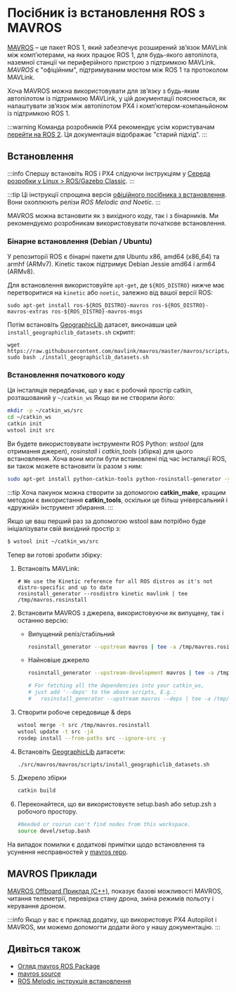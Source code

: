 # Посібник із встановлення ROS з MAVROS

[MAVROS](http://wiki.ros.org/mavros#mavros.2BAC8-Plugins.sys_status) – це пакет ROS 1, який забезпечує розширений зв’язок MAVLink між комп’ютерами, на яких працює ROS 1, для будь-якого автопілота, наземної станції чи периферійного пристрою з підтримкою MAVLink. *MAVROS* є "офіційним", підтримуваним мостом між ROS 1 та протоколом MAVLink.

Хоча MAVROS можна використовувати для зв’язку з будь-яким автопілотом із підтримкою MAVLink, у цій документації пояснюється, як налаштувати зв’язок між автопілотом PX4 і комп’ютером-компаньйоном із підтримкою ROS 1.

:::warning
Команда розробників PX4 рекомендує усім користувачам [перейти на ROS 2](../ros/ros2.md). Ця документація відображає "старий підхід".
:::

## Встановлення

:::info Спершу встановіть ROS і PX4 слідуючи інструкціям у [Середа розробки у Linux > ROS/Gazebo Classic](../dev_setup/dev_env_linux_ubuntu.md#ros-gazebo-classic).
:::

:::tip
Ці інструкції спрощена версія [офіційного посібника з встановлення](https://github.com/mavlink/mavros/tree/master/mavros#installation). Вони охоплюють релізи *ROS Melodic and Noetic*.
:::

MAVROS можна встановити як з вихідного коду, так і з бінарників. Ми рекомендуємо розробникам використовувати початкове встановлення.

### Бінарне встановлення (Debian / Ubuntu)

У репозиторії ROS є бінарні пакети для Ubuntu x86, amd64 (x86\_64) та armhf (ARMv7). Kinetic також підтримує Debian Jessie amd64 і arm64 (ARMv8).

Для встановлення використовуйте `apt-get`, де `${ROS_DISTRO}` нижче має перетворитися на `kinetic` або `noetic`, залежно від вашої версії ROS:

```
sudo apt-get install ros-${ROS_DISTRO}-mavros ros-${ROS_DISTRO}-mavros-extras ros-${ROS_DISTRO}-mavros-msgs
```

Потім встановіть [GeographicLib](https://geographiclib.sourceforge.io/) датасет, виконавши цей `install_geographiclib_datasets.sh` скрипт:

```
wget https://raw.githubusercontent.com/mavlink/mavros/master/mavros/scripts/install_geographiclib_datasets.sh
sudo bash ./install_geographiclib_datasets.sh   
```

### Встановлення початкового коду

Ця інсталяція передбачає, що у вас є робочий простір catkin, розташований у `~/catkin_ws` Якщо ви не створили його:

```sh
mkdir -p ~/catkin_ws/src
cd ~/catkin_ws
catkin init
wstool init src
```

Ви будете використовувати інструменти ROS Python: *wstool* (для отримання джерел), *rosinstall* і *catkin_tools* (збірка) для цього встановлення. Хоча вони могли бути встановлені під час інсталяції ROS, ви також можете встановити їх разом з ним:

```sh
sudo apt-get install python-catkin-tools python-rosinstall-generator -y
```

:::tip
Хоча пакунок можна створити за допомогою **catkin_make**, кращим методом є використання **catkin_tools**, оскільки це більш універсальний і «дружній» інструмент збирання.
:::

Якщо це ваш перший раз за допомогою wstool вам потрібно буде ініціалізувати свій вихідний простір з:
```sh
$ wstool init ~/catkin_ws/src
```

Тепер ви готові зробити збірку:

1. Встановіть MAVLink:
   ```
   # We use the Kinetic reference for all ROS distros as it's not distro-specific and up to date
   rosinstall_generator --rosdistro kinetic mavlink | tee /tmp/mavros.rosinstall
   ```
1. Встановити MAVROS з джерела, використовуючи як випущену, так і останню версію:
   * Випущений реліз/стабільний
     ```sh
     rosinstall_generator --upstream mavros | tee -a /tmp/mavros.rosinstall
     ```
   * Найновіше джерело
     ```sh
     rosinstall_generator --upstream-development mavros | tee -a /tmp/mavros.rosinstall
     ```

     ```sh
     # For fetching all the dependencies into your catkin_ws, 
     # just add '--deps' to the above scripts, E.g.:
     #   rosinstall_generator --upstream mavros --deps | tee -a /tmp/mavros.rosinstall
     ```

1. Створити робоче середовище & deps

   ```sh
   wstool merge -t src /tmp/mavros.rosinstall
   wstool update -t src -j4
   rosdep install --from-paths src --ignore-src -y
   ```

1. Встановіть [GeographicLib](https://geographiclib.sourceforge.io/) датасети:
   ```sh
   ./src/mavros/mavros/scripts/install_geographiclib_datasets.sh
   ```

1. Джерело збірки
   ```sh
   catkin build
   ```

1. Переконайтеся, що ви використовуєте setup.bash або setup.zsh з робочого простору.

   ```sh
   #Needed or rosrun can't find nodes from this workspace.
   source devel/setup.bash
   ```

На випадок помилки є додаткові примітки щодо встановлення та усунення несправностей у [mavros repo](https://github.com/mavlink/mavros/tree/master/mavros#installation).

## MAVROS Приклади

[MAVROS Offboard Приклад (C++)](../ros/mavros_offboard_cpp.md), показує базові можливості MAVROS, читання телеметрії, перевірка стану дрона, зміна режимів польоту і керування дроном.

:::info
Якщо у вас є приклад додатку, що використовує PX4 Autopilot і MAVROS, ми можемо допомогти додати його у нашу документацію.
:::

## Дивіться також

- [Огляд mavros ROS Package](http://wiki.ros.org/mavros#mavros.2BAC8-Plugins.sys_status)
- [mavros source](https://github.com/mavlink/mavros/)
- [ROS Melodic інструкція встановлення](http://wiki.ros.org/melodic/Installation)
